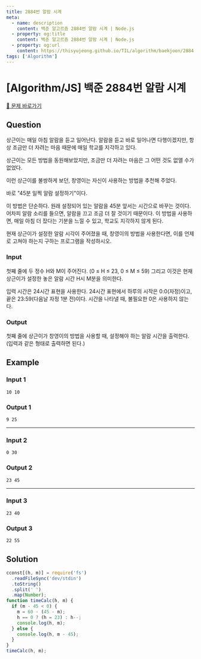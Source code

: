 ```yaml
---
title: 2884번 알람 시계
meta:
  - name: description
    content: 백준 알고르즘 2884번 알람 시계 | Node.js
  - property: og:title
    content: 백준 알고르즘 2884번 알람 시계 | Node.js
  - property: og:url
    content: https://thisyujeong.github.io/TIL/algorithm/baekjoon/2884.html
tags: ['Algorithm']
---
```


# [Algorithm/JS] 백준 2884번 알람 시계

[🔗 문제 바로가기](https://www.acmicpc.net/problem/2884)

## Question

상근이는 매일 아침 알람을 듣고 일어난다. 알람을 듣고 바로 일어나면 다행이겠지만, 항상 조금만 더 자려는 마음 때문에 매일 학교를 지각하고 있다.

상근이는 모든 방법을 동원해보았지만, 조금만 더 자려는 마음은 그 어떤 것도 없앨 수가 없었다.

이런 상근이를 불쌍하게 보던, 창영이는 자신이 사용하는 방법을 추천해 주었다.

바로 "45분 일찍 알람 설정하기"이다.

이 방법은 단순하다. 원래 설정되어 있는 알람을 45분 앞서는 시간으로 바꾸는 것이다. 어차피 알람 소리를 들으면, 알람을 끄고 조금 더 잘 것이기 때문이다. 이 방법을 사용하면, 매일 아침 더 잤다는 기분을 느낄 수 있고, 학교도 지각하지 않게 된다.

현재 상근이가 설정한 알람 시각이 주어졌을 때, 창영이의 방법을 사용한다면, 이를 언제로 고쳐야 하는지 구하는 프로그램을 작성하시오.

### Input

첫째 줄에 두 정수 H와 M이 주어진다. (0 ≤ H ≤ 23, 0 ≤ M ≤ 59) 그리고 이것은 현재 상근이가 설정한 놓은 알람 시간 H시 M분을 의미한다.

입력 시간은 24시간 표현을 사용한다. 24시간 표현에서 하루의 시작은 0:0(자정)이고, 끝은 23:59(다음날 자정 1분 전)이다. 시간을 나타낼 때, 불필요한 0은 사용하지 않는다.

### Output

첫째 줄에 상근이가 창영이의 방법을 사용할 때, 설정해야 하는 알람 시간을 출력한다. (입력과 같은 형태로 출력하면 된다.)

## Example

### Input 1

```
10 10
```

### Output 1

```
9 25
```

---

### Input 2

```
0 30
```

### Output 2

```
23 45
```

---

### Input 3

```
23 40
```

### Output 3

```
22 55
```

## Solution

```js
cconst[(h, m)] = require('fs')
  .readFileSync('dev/stdin')
  .toString()
  .split(' ')
  .map(Number);
function timeCalc(h, m) {
  if (m - 45 < 0) {
    m = 60 - (45 - m);
    h == 0 ? (h = 23) : h--;
    console.log(h, m);
  } else {
    console.log(h, m - 45);
  }
}
timeCalc(h, m);
```
